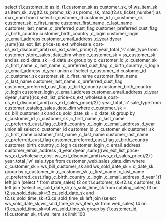 select 
t1.customer_id as id,
t1.customer_sk as customer_sk,
t4.ws_item_sk as item_sk,
avg(t2.ss_promo_sk) as promo_sk,
max(t2.ss_ticket_number) as max_num
from
(
  select c_customer_id customer_id
        ,c_customer_sk customer_sk
        ,c_first_name customer_first_name
        ,c_last_name customer_last_name
        ,c_preferred_cust_flag customer_preferred_cust_flag
        ,c_birth_country customer_birth_country
        ,c_login customer_login
        ,c_email_address customer_email_address
        ,d_year dyear
        ,sum(((ss_ext_list_price-ss_ext_wholesale_cost-ss_ext_discount_amt)+ss_ext_sales_price)/2) year_total
        ,'s' sale_type
  from customer
      ,store_sales
      ,date_dim
  where c_customer_sk = ss_customer_sk
    and ss_sold_date_sk = d_date_sk
  group by c_customer_id
          ,c_customer_sk
          ,c_first_name
          ,c_last_name
          ,c_preferred_cust_flag
          ,c_birth_country
          ,c_login
          ,c_email_address
          ,d_year
  union all
  select c_customer_id customer_id
        ,c_customer_sk customer_sk
        ,c_first_name customer_first_name
        ,c_last_name customer_last_name
        ,c_preferred_cust_flag customer_preferred_cust_flag
        ,c_birth_country customer_birth_country
        ,c_login customer_login
        ,c_email_address customer_email_address
        ,d_year dyear
        ,sum((((cs_ext_list_price-cs_ext_wholesale_cost-cs_ext_discount_amt)+cs_ext_sales_price)/2) ) year_total
        ,'c' sale_type
  from customer
      ,catalog_sales
      ,date_dim
  where c_customer_sk = cs_bill_customer_sk
    and cs_sold_date_sk = d_date_sk
  group by c_customer_id
          ,c_customer_sk
          ,c_first_name
          ,c_last_name
          ,c_preferred_cust_flag
          ,c_birth_country
          ,c_login
          ,c_email_address
          ,d_year
 union all
  select c_customer_id customer_id
        ,c_customer_sk customer_sk
        ,c_first_name customer_first_name
        ,c_last_name customer_last_name
        ,c_preferred_cust_flag customer_preferred_cust_flag
        ,c_birth_country customer_birth_country
        ,c_login customer_login
        ,c_email_address customer_email_address
        ,d_year dyear
        ,sum((((ws_ext_list_price-ws_ext_wholesale_cost-ws_ext_discount_amt)+ws_ext_sales_price)/2) ) year_total
        ,'w' sale_type
  from customer
      ,web_sales
      ,date_dim
  where c_customer_sk = ws_bill_customer_sk
    and ws_sold_date_sk = d_date_sk
  group by c_customer_id
          ,c_customer_sk
          ,c_first_name
          ,c_last_name
          ,c_preferred_cust_flag
          ,c_birth_country
          ,c_login
          ,c_email_address
          ,d_year
          )t1
  left join 
  (select * from store_sales) t2
  on t1.customer_sk=t2.ss_customer_sk
  left join
  (select cs_sold_date_sk,cs_sold_time_sk from catalog_sales) t3
  on t2.ss_sold_date_sk=t3.cs_sold_date_sk and t2.ss_sold_time_sk=t3.cs_sold_time_sk
  left join 
  (select ws_sold_date_sk,ws_sold_time_sk,ws_item_sk from web_sales) t4
  on t3.cs_sold_time_sk=t4.ws_sold_time_sk
  group by 
  t1.customer_id,
  t1.customer_sk,
  t4.ws_item_sk
  limit 100
